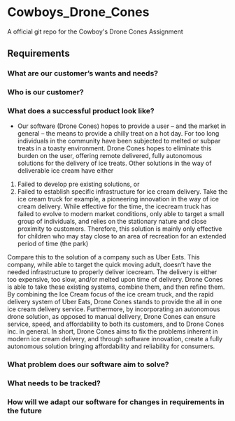# Cowboys_Drone_Cones
A official git repo for the Cowboy's Drone Cones Assignment

## Requirements

### What are our customer’s wants and needs?

### Who is our customer?

### What does a successful product look like?

*   Our software (Drone Cones) hopes to provide a user – and the market in general – the means to provide a chilly treat on a hot day. For too long individuals in the community have been subjected to melted or     subpar treats in a toasty environment. Drone Cones hopes to eliminate this burden on the user, offering remote delivered, fully autonomous solutions for the delivery of ice treats. Other solutions in the way of deliverable ice cream have either 

1. Failed to develop pre existing solutions,
or 
2. Failed to establish specific infrastructure for ice cream delivery. 
    Take the ice cream truck for example, a pioneering innovation in the way of ice cream delivery. While effective for the time, the icecream truck has failed to evolve to modern market conditions, only able to target a small group of individuals, and relies on the stationary nature and close proximity to customers. Therefore, this solution is mainly only effective for children who may stay close to an area of recreation for an extended period of time (the park)

Compare this to the solution of a company such as Uber Eats. This company, while able to target the quick moving adult, doesn’t have the needed infrastructure to properly deliver icecream. The delivery is either too expensive, too slow, and/or melted upon time of delivery. 
Drone Cones is able to take these existing systems, combine them, and then refine them. By combining the Ice Cream focus of the ice cream truck, and the rapid delivery system of Uber Eats, Drone Cones stands to provide the all in one ice cream delivery service. Furthermore, by incorporating an autonomous drone solution, as opposed to manual delivery, Drone Cones can ensure service, speed, and affordability to both its customers, and to Drone Cones inc. in general. 
In short, Drone Cones aims to fix the problems inherent in modern ice cream delivery, and through software innovation, create a fully autonomous solution bringing affordability and reliability for consumers. 


### What problem does our software aim to solve?

### What needs to be tracked?

### How will we adapt our software for changes in requirements in the future


